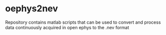 # oephys2nev
Repository contains matlab scripts that can be used to convert and process data continuously acquired in open ephys to the .nev format
